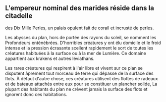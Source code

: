 ## L'empereur nominal des marides réside dans la citadelle

des Dix Mille Perles, un palais opulent fait de corail et
incrusté de perles.

Les abysses du plan, hors de portée des rayons du soleil,
se nomment les Profondeurs enténébrées. D'horribles
créatures y ont élu domicile et le froid intense et la pression
écrasante scellent rapidement le sort de toutes les créatures
habituées à la surface ou à la mer de Lumière. Ce domaine
appartient aux krakens et autres léviathans.

Les rares créatures qui respirent à l'air libre et vivent
sur ce plan se disputent âprement tout morceau de terre
qui dépasse de la surface des flots. À défaut d'autre chose,
ces créatures utilisent des flottes de radeaux et de bateaux
attachés entre eux pour se constituer un plancher solide, La
plupart des habitants du plan ne crèvent jamais la surface
des flots et ignorent donc ces habitations.
